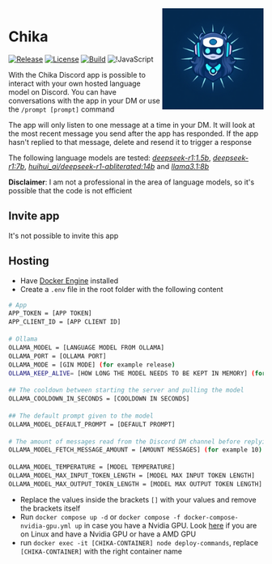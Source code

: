<img align="right" src="./assets/images/icons/chika.jpg" width=200 height=200>

# Chika

[![Release](https://img.shields.io/github/release/Jonathan25J/Chika.svg)](https://github.com/Jonathan25J/Chika/releases/latest)
[![License](https://img.shields.io/github/license/Jonathan25J/Chika.svg)](https://github.com/Jonathan25J/Chika/blob/main/LICENSE)
[![Build](https://github.com/Jonathan25J/Chika/actions/workflows/docker-compose.yml/badge.svg)](https://github.com/Jonathan25J/Chika/actions/workflows/docker-compose.yml)
![!JavaScript](https://img.shields.io/badge/JavaScript-F7DF1E?logo=javascript&logoColor=000&)

With the Chika Discord app is possible to interact with your own hosted language model on Discord. You can have conversations with the app in your DM or use the `/prompt [prompt]` command

The app will only listen to one message at a time in your DM. It will look at the most recent message you send after the app has responded. If the app hasn't replied to that message, delete and resend it to trigger a response

The following language models are tested: [*deepseek-r1:1.5b*](https://ollama.com/library/deepseek-r1:1.5b), [*deepseek-r1:7b*](https://ollama.com/library/deepseek-r1:7b),
[*huihui_ai/deepseek-r1-abliterated:14b*](https://ollama.com/huihui_ai/deepseek-r1-abliterated:14b) and [*llama3.1:8b*](https://ollama.com/library/llama3.1:8b)

**Disclaimer**: I am not a professional in the area of language models, so it's possible that the code is not efficient

## Invite app
It's not possible to invite this app

## Hosting
- Have [Docker Engine](https://docs.docker.com/engine/) installed
- Create a `.env` file in the root folder with the following content 
```bash
# App
APP_TOKEN = [APP TOKEN]
APP_CLIENT_ID = [APP CLIENT ID]

# Ollama
OLLAMA_MODEL = [LANGUAGE MODEL FROM OLLAMA]
OLLAMA_PORT = [OLLAMA PORT]
OLLAMA_MODE = [GIN MODE] (for example release)
OLLAMA_KEEP_ALIVE= [HOW LONG THE MODEL NEEDS TO BE KEPT IN MEMORY] (for example 24h)

## The cooldown between starting the server and pulling the model
OLLAMA_COOLDOWN_IN_SECONDS = [COOLDOWN IN SECONDS]

## The default prompt given to the model
OLLAMA_MODEL_DEFAULT_PROMPT = [DEFAULT PROMPT]

# The amount of messages read from the Discord DM channel before replying
OLLAMA_MODEL_FETCH_MESSAGE_AMOUNT = [AMOUNT MESSAGES] (for example 10)

OLLAMA_MODEL_TEMPERATURE = [MODEL TEMPERATURE]
OLLAMA_MODEL_MAX_INPUT_TOKEN_LENGTH = [MODEL MAX INPUT TOKEN LENGTH]
OLLAMA_MODEL_MAX_OUTPUT_TOKEN_LENGTH = [MODEL MAX OUTPUT TOKEN LENGTH]
```
- Replace the values inside the brackets `[]` with your values and remove the brackets itself
- Run `docker compose up -d` or `docker compose -f docker-compose-nvidia-gpu.yml up` in case you have a Nvidia GPU. Look [here](https://hub.docker.com/r/ollama/ollama) if you are on Linux and have a Nvidia GPU or have a AMD GPU
- run `docker exec -it [CHIKA-CONTAINER] node deploy-commands`, replace `[CHIKA-CONTAINER]` with the right container name